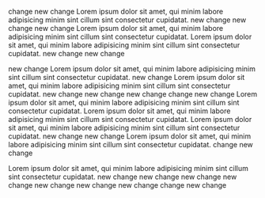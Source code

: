 change
new change
Lorem ipsum dolor sit amet, qui minim labore adipisicing minim sint cillum sint consectetur cupidatat.
new change
new change
new change
Lorem ipsum dolor sit amet, qui minim labore adipisicing minim sint cillum sint consectetur cupidatat.
Lorem ipsum dolor sit amet, qui minim labore adipisicing minim sint cillum sint consectetur cupidatat.
new change
new change

new change
Lorem ipsum dolor sit amet, qui minim labore adipisicing minim sint cillum sint consectetur cupidatat.
new change
Lorem ipsum dolor sit amet, qui minim labore adipisicing minim sint cillum sint consectetur cupidatat.
new change
new change
new change
change
new change
Lorem ipsum dolor sit amet, qui minim labore adipisicing minim sint cillum sint consectetur cupidatat.
Lorem ipsum dolor sit amet, qui minim labore adipisicing minim sint cillum sint consectetur cupidatat.
Lorem ipsum dolor sit amet, qui minim labore adipisicing minim sint cillum sint consectetur cupidatat.
new change
new change
Lorem ipsum dolor sit amet, qui minim labore adipisicing minim sint cillum sint consectetur cupidatat.
change
new change

Lorem ipsum dolor sit amet, qui minim labore adipisicing minim sint cillum sint consectetur cupidatat.
new change
new change
new change
new change
new change
new change
new change
change
new change

